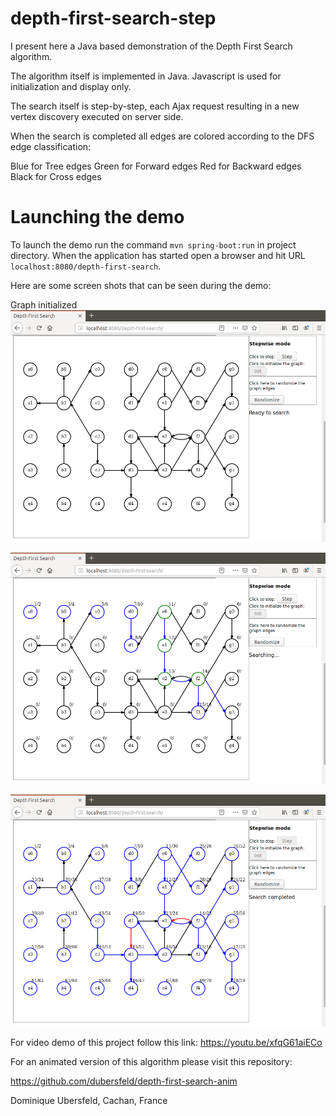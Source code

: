 # depth-first-search-step
I present here a Java based demonstration of the Depth First Search algorithm. 

The algorithm itself is implemented in Java. Javascript is used for initialization and display only. 

The search itself is step-by-step, each Ajax request resulting in a new vertex discovery executed on server side.

When the search is completed all edges are colored according to the DFS edge classification:

Blue for Tree edges
Green for Forward edges
Red for Backward edges
Black for Cross edges
 
# Launching the demo
To launch the demo run the command `mvn spring-boot:run` in project directory. When the application has started open a browser and hit URL `localhost:8080/depth-first-search`.

Here are some screen shots that can be seen during the demo:

Graph initialized
![alt text](images/initGraph.png "Graph initialized")

![alt text](images/searchStep.png "Search step")

![alt text](images/searchCompleted.png "Search completed")

For video demo of this project follow this link:
https://youtu.be/xfqG61aiECo

For an animated version of this algorithm please visit this repository:

https://github.com/dubersfeld/depth-first-search-anim 


Dominique Ubersfeld, Cachan, France
